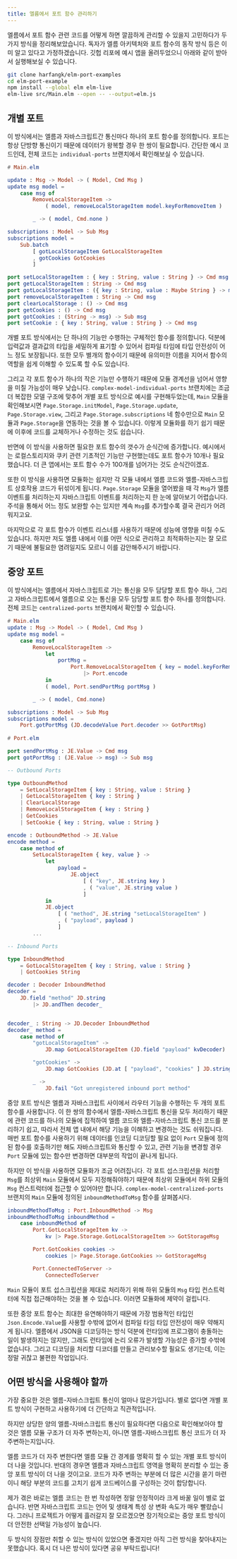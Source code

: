 ```yaml
---
title: 엘름에서 포트 함수 관리하기
---
```


엘름에서 포트 함수 관련 코드를 어떻게 하면 깔끔하게 관리할 수 있을지 고민하다가 두 가지 방식을 정리해보았습니다. 독자가 엘름 아키텍처와 포트 함수의 동작 방식 등은 이미 알고 있다고 가정하겠습니다. 깃헙 리포에 예시 앱을 올려두었으니 아래와 같이 받아서 실행해보실 수 있습니다.

<!--more-->

```bash
git clone harfangk/elm-port-examples
cd elm-port-example
npm install --global elm elm-live
elm-live src/Main.elm --open -- --output=elm.js
```

## 개별 포트

이 방식에서는 엘름과 자바스크립트간 통신마다 하나의 포트 함수를 정의합니다. 포트는 항상 단방향 통신이기 때문에 데이터가 왕복할 경우 한 쌍이 필요합니다. 간단한 예시 코드인데, 전체 코드는 `individual-ports` 브랜치에서 확인해보실 수 있습니다.

```elm
# Main.elm

update : Msg -> Model -> ( Model, Cmd Msg )
update msg model =
    case msg of
        RemoveLocalStorageItem ->
            ( model, removeLocalStorageItem model.keyForRemoveItem )

        _ -> ( model, Cmd.none )

subscriptions : Model -> Sub Msg
subscriptions model =
    Sub.batch
        [ gotLocalStorageItem GotLocalStorageItem
        , gotCookies GotCookies
        ]

port setLocalStorageItem : { key : String, value : String } -> Cmd msg
port getLocalStorageItem : String -> Cmd msg
port gotLocalStorageItem : ({ key : String, value : Maybe String } -> msg) -> Sub msg
port removeLocalStorageItem : String -> Cmd msg
port clearLocalStorage : () -> Cmd msg
port getCookies : () -> Cmd msg
port gotCookies : (String -> msg) -> Sub msg
port setCookie : { key : String, value : String } -> Cmd msg
```

개별 포트 방식에서는 단 하나의 기능만 수행하는 구체적인 함수를 정의합니다. 덕분에 입력값과 결과값의 타입을 세밀하게 표기할 수 있어서 컴파일 타임에 타입 안전성이 어느 정도 보장됩니다. 또한 모두 별개의 함수이기 때문에 유의미한 이름을 지어서 함수의 역할을 쉽게 이해할 수 있도록 할 수도 있습니다.

그리고 각 포트 함수가 하나의 작은 기능만 수행하기 때문에 모듈 경계선을 넘어서 영향을 미칠 가능성이 매우 낮습니다. `complex-model-individual-ports` 브랜치에는 조금 더 복잡한 모델 구조에 맞추어 개별 포트 방식으로 예시를 구현해두었는데, `Main` 모듈을 확인해보시면 `Page.Storage.initModel`, `Page.Storage.update`, `Page.Storage.view`, 그리고 `Page.Storage.subscriptions` 네 함수만으로 `Main` 모듈과 `Page.Storage`을 연동하는 것을 볼 수 있습니다. 이렇게 모듈화를 하기 쉽기 때문에 이후에 코드를 교체하거나 수정하는 것도 쉽습니다.

반면에 이 방식을 사용하면 필요한 포트 함수의 갯수가 순식간에 증가합니다. 예시에서는 로컬스토리지와 쿠키 관련 기초적인 기능만 구현했는데도 포트 함수가 10개나 필요했습니다. 더 큰 앱에서는 포트 함수 수가 100개를 넘어가는 것도 순식간이겠죠.

또한 이 방식을 사용하면 모듈화는 쉽지만 각 모듈 내에서 엘름 코드와 엘름-자바스크립트 상호작용 코드가 뒤섞이게 됩니다. `Page.Storage` 모듈을 열어봤을 때 각 `Msg`가 엘름 이벤트를 처리하는지 자바스크립트 이벤트를 처리하는지 한 눈에 알아보기 어렵습니다. 주석을 통해서 어느 정도 보완할 수는 있지만 계속 `Msg`를 추가할수록 결국 관리가 어려워지고요.

마지막으로 각 포트 함수가 이벤트 리스너를 사용하기 때문에 성능에 영향을 미칠 수도 있습니다. 하지만 저도 엘름 내에서 이를 어떤 식으로 관리하고 최적화하는지는 잘 모르기 때문에 불필요한 염려일지도 모르니 이를 감안해주시기 바랍니다.

## 중앙 포트

이 방식에서는 엘름에서 자바스크립트로 가는 통신을 모두 담당할 포트 함수 하나, 그리고 자바스크립트에서 엘름으로 오는 통신을 모두 담당할 포트 함수 하나를 정의합니다. 전체 코드는 `centralized-ports` 브랜치에서 확인할 수 있습니다.

```elm
# Main.elm
update : Msg -> Model -> ( Model, Cmd Msg )
update msg model =
    case msg of
        RemoveLocalStorageItem ->
            let
                portMsg =
                    Port.RemoveLocalStorageItem { key = model.keyForRemoveItem }
                        |> Port.encode
            in
            ( model, Port.sendPortMsg portMsg )

        _ -> ( model, Cmd.none)

subscriptions : Model -> Sub Msg
subscriptions model =
    Port.gotPortMsg (JD.decodeValue Port.decoder >> GotPortMsg)
    
# Port.elm 

port sendPortMsg : JE.Value -> Cmd msg
port gotPortMsg : (JE.Value -> msg) -> Sub msg

-- Outbound Ports

type OutboundMethod
    = SetLocalStorageItem { key : String, value : String }
    | GetLocalStorageItem { key : String }
    | ClearLocalStorage
    | RemoveLocalStorageItem { key : String }
    | GetCookies
    | SetCookie { key : String, value : String }

encode : OutboundMethod -> JE.Value
encode method =
    case method of
        SetLocalStorageItem { key, value } ->
            let
                payload =
                    JE.object
                        [ ( "key", JE.string key )
                        , ( "value", JE.string value )
                        ]
            in
            JE.object
                [ ( "method", JE.string "setLocalStorageItem" )
                , ( "payload", payload )
                ]
        ...

-- Inbound Ports

type InboundMethod
    = GotLocalStorageItem { key : String, value : String }
    | GotCookies String

decoder : Decoder InboundMethod
decoder =
    JD.field "method" JD.string
        |> JD.andThen decoder_


decoder_ : String -> JD.Decoder InboundMethod
decoder_ method =
    case method of
        "gotLocalStorageItem" ->
            JD.map GotLocalStorageItem (JD.field "payload" kvDecoder)

        "gotCookies" ->
            JD.map GotCookies (JD.at [ "payload", "cookies" ] JD.string)

        _ ->
            JD.fail "Got unregistered inbound port method"
```

중앙 포트 방식은 엘름과 자바스크립트 사이에서 라우터 기능을 수행하는 두 개의 포트 함수를 사용합니다. 이 한 쌍의 함수에서 엘름-자바스크립트 통신을 모두 처리하기 때문에 관련 코드를 하나의 모듈에 집적하여 엘름 코드와 엘름-자바스크립트 통신 코드를 분리하기 쉽고, 따라서 전체 앱 내에서 해당 기능을 이해하고 변경하는 것도 쉬워집니다. 매번 포트 함수를 사용하기 위해 데이터를 인코딩 디코딩할 필요 없이 `Port` 모듈에 정의된 함수를 호출하기만 해도 자바스크립트와 통신할 수 있고, 관련 기능을 변경할 경우 `Port` 모듈에 있는 함수만 변경하면 대부분의 작업이 끝나게 됩니다.

하지만 이 방식을 사용하면 모듈화가 조금 어려집니다. 각 포트 섭스크립션을 처리할 `Msg`를 최상위 `Main` 모듈에서 모두 지정해줘야하기 때문에 최상위 모듈에서 하위 모듈의 `Msg` 컨스트럭터에 접근할 수 있어야만 합니다. `complex-model-centralized-ports` 브랜치의 `Main` 모듈에 정의된 `inboundMethodToMsg` 함수를 살펴봅시다.

```elm
inboundMethodToMsg : Port.InboundMethod -> Msg
inboundMethodToMsg inboundMethod =
    case inboundMethod of
        Port.GotLocalStorageItem kv ->
            kv |> Page.Storage.GotLocalStorageItem >> GotStorageMsg

        Port.GotCookies cookies ->
            cookies |> Page.Storage.GotCookies >> GotStorageMsg

        Port.ConnectedToServer ->
            ConnectedToServer
```

`Main` 모듈이 포트 섭스크립션을 제대로 처리하기 위해 하위 모듈의 `Msg` 타입 컨스트럭터에 직접 접근해야하는 것을 볼 수 있습니다. 이러면 모듈화에 제약이 걸립니다.

또한 중앙 포트 함수는 최대한 유연해야하기 때문에 가장 범용적인 타입인 `Json.Encode.Value`를 사용할 수밖에 없어서 컴파일 타임 타입 안전성이 매우 약해지게 됩니다. 엘름에서 JSON을 디코딩하는 방식 덕분에 런타임에 프로그램이 충돌하는 일이 발생하지는 않지만, 그래도 런타임에 논리 오류가 발생할 가능성은 증가할 수밖에 없습니다. 그리고 디코딩을 처리할 디코더를 만들고 관리보수할 필요도 생기는데, 이는 정말 귀찮고 불편한 작업입니다.

## 어떤 방식을 사용해야 할까

가장 중요한 것은 엘름-자바스크립트 통신이 얼마나 많은가입니다. 별로 없다면 개별 포트 방식이 구현하고 사용하기에 더 간단하고 직관적입니다.

하지만 상당한 양의 엘름-자바스크립트 통신이 필요하다면 다음으로 확인해보아야 할 것은 엘름 모듈 구조가 더 자주 변하는지, 아니면 엘름-자바스크립트 통신 코드가 더 자주변하는지입니다.

엘름 코드가 더 자주 변한다면 엘름 모듈 간 경계를 명확히 할 수 있는 개별 포트 방식이 더 나을 것입니다. 반대의 경우면 엘름과 자바스크립트 영역을 명확히 분리할 수 있는 중앙 포트 방식이 더 나을 것이고요. 코드가 자주 변하는 부분에 더 많은 시간을 쏟기 마련이니 해당 부분의 코드를 고치기 쉽게 코드베이스를 구성하는 것이 합당합니다.

제가 겪은 바로는 엘름 코드는 한 번 작성하면 정말 안정적이라 크게 바꿀 일이 별로 없습니다. 반면 자바스크립트 코드는 언어 및 생태계 특성 상 변화 속도가 매우 빨랐습니다. 그러니 프로젝트가 어떻게 흘러갈지 잘 모르겠으면 장기적으로는 중앙 포트 방식이 더 안전한 선택일 가능성이 높습니다.

두 방식의 장점만 취할 수 있는 방식이 있었으면 좋겠지만 아직 그런 방식을 찾아내지는 못했습니다. 혹시 더 나은 방식이 있다면 공유 부탁드립니다!
